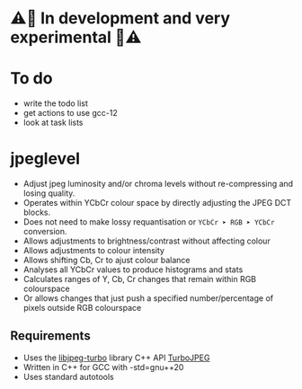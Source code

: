 
# ⚠️🚧 In development and very experimental 🚧⚠️

# To do
- write the todo list
- get actions to use gcc-12
- look at task lists

# jpeglevel

- Adjust jpeg luminosity and/or chroma levels without re-compressing and losing quality.
- Operates within YCbCr colour space by directly adjusting the JPEG DCT blocks.
- Does not need to make lossy requantisation or `YCbCr ➤ RGB ➤ YCbCr` conversion.
- Allows adjustments to brightness/contrast without affecting colour
- Allows adjustments to colour intensity
- Allows shifting Cb, Cr to ajust colour balance
- Analyses all YCbCr values to produce histograms and stats
- Calculates ranges of Y, Cb, Cr changes that remain within RGB colourspace
- Or allows changes that just push a specified number/percentage of pixels outside RGB colourspace

## Requirements

- Uses the [libjpeg-turbo](https://github.com/libjpeg-turbo/libjpeg-turbo) library C++ API [TurboJPEG](https://libjpeg-turbo.org/About/TurboJPEG)
- Written in C++ for GCC with -std=gnu++20
- Uses standard autotools
